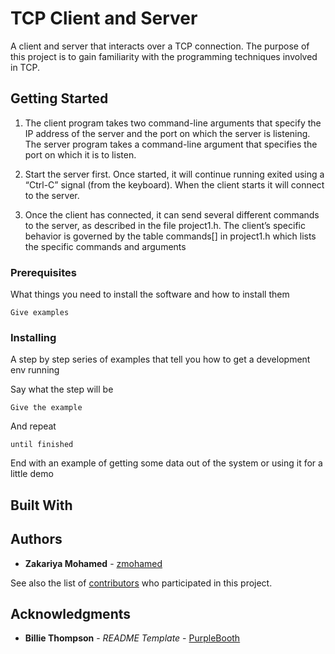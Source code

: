 # TCP Client and Server

A client and server that interacts over a TCP connection. The purpose of this project is to gain familiarity with the programming techniques involved in TCP. 

## Getting Started

1. The client program takes two command-line arguments that specify the IP address of the server and the port on which the server is listening. The server program takes a command-line argument that specifies the port on which it is to listen.

2. Start the server first. Once started, it will continue running exited using a
“Ctrl-C” signal (from the keyboard). When the client starts it will connect to the server.

3. Once the client has connected, it can send several different commands to the server, as described in the file project1.h. The client’s specific behavior is governed by the table commands[] in project1.h which lists the specific commands and arguments

### Prerequisites

What things you need to install the software and how to install them

```
Give examples
```

### Installing

A step by step series of examples that tell you how to get a development env running

Say what the step will be

```
Give the example
```

And repeat

```
until finished
```

End with an example of getting some data out of the system or using it for a little demo


## Built With


## Authors

* **Zakariya Mohamed** - [zmohamed](https://github.com/z-mohamed)

See also the list of [contributors](https://github.com/your/project/contributors) who participated in this project.


## Acknowledgments

* **Billie Thompson** - *README Template* - [PurpleBooth](https://github.com/PurpleBooth)

